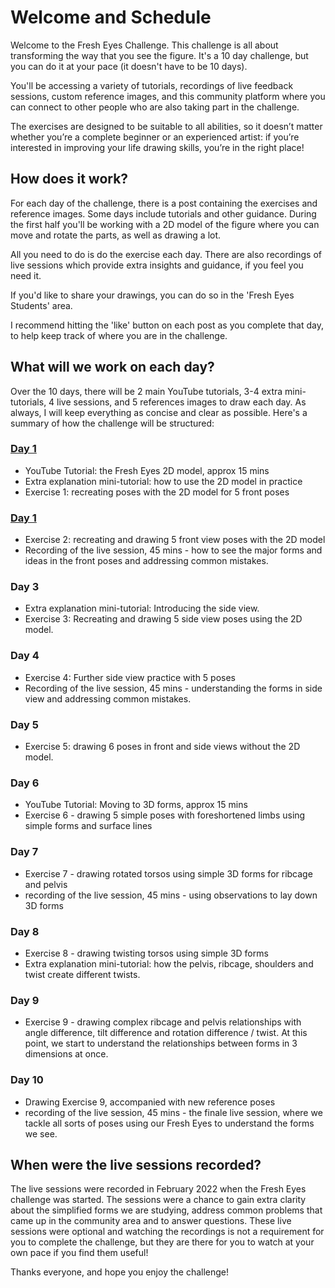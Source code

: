 # Welcome and Schedule
Welcome to the Fresh Eyes Challenge. This challenge is all about transforming the way that you see the figure. It's a 10 day challenge, but you can do it at your pace (it doesn't have to be 10 days).

You'll be accessing a variety of tutorials, recordings of live feedback sessions, custom reference images, and this community platform where you can connect to other people who are also taking part in the challenge.

The exercises are designed to be suitable to all abilities, so it doesn’t matter whether you’re a complete beginner or an experienced artist: if you’re interested in improving your life drawing skills, you’re in the right place!

## How does it work?
For each day of the challenge, there is a post containing the exercises and reference images. Some days include tutorials and other guidance. During the first half you'll be working with a 2D model of the figure where you can move and rotate the parts, as well as drawing a lot.

All you need to do is do the exercise each day. There are also recordings of live sessions which provide extra insights and guidance, if you feel you need it.

If you'd like to share your drawings, you can do so in the 'Fresh Eyes Students' area.

I recommend hitting the 'like' button on each post as you complete that day, to help keep track of where you are in the challenge.

## What will we work on each day?
Over the 10 days, there will be 2 main YouTube tutorials, 3-4 extra mini-tutorials, 4 live sessions, and 5 references images to draw each day. As always, I will keep everything as concise and clear as possible. Here's a summary of how the challenge will be structured: 

### [Day 1](./01%20-%20The%20Fresh%20Eyes%202D%20model/)
* YouTube Tutorial: the Fresh Eyes 2D model, approx 15 mins
* Extra explanation mini-tutorial: how to use the 2D model in practice
* Exercise 1: recreating poses with the 2D model for 5 front poses

### [Day 1](./02/)
* Exercise 2: recreating and drawing 5 front view poses with the 2D model
* Recording of the live session, 45  mins - how to see the major forms and ideas in the front poses and addressing common mistakes.

### Day 3
* Extra explanation mini-tutorial: Introducing the side view.
* Exercise 3: Recreating and drawing 5 side view poses using the 2D model.

### Day 4
* Exercise 4: Further side view practice with 5 poses
* Recording of the live session, 45 mins - understanding the forms in side view and addressing common mistakes.

### Day 5
* Exercise 5: drawing 6 poses in front and side views without the 2D model.

### Day 6
* YouTube Tutorial: Moving to 3D forms, approx 15 mins
* Exercise 6 - drawing 5 simple poses with foreshortened limbs using simple forms and surface lines

### Day 7 
* Exercise 7 - drawing rotated torsos using simple 3D forms for ribcage and pelvis
* recording of the live session, 45 mins - using observations to lay down 3D forms

### Day 8 
* Exercise 8 - drawing twisting torsos using simple 3D forms
* Extra explanation mini-tutorial: how the pelvis, ribcage, shoulders and twist create different twists.

### Day 9
* Exercise 9 - drawing complex ribcage and pelvis relationships with angle difference, tilt difference and rotation difference / twist. At this point, we start to understand the relationships between forms in 3 dimensions at once.

### Day 10
* Drawing Exercise 9, accompanied with new reference poses
* recording of the live session, 45 mins - the finale live session, where we tackle all sorts of poses using our Fresh Eyes to understand the forms we see.

## When were the live sessions recorded?
The live sessions were recorded in February 2022 when the Fresh Eyes challenge was started. The sessions were a chance to gain extra clarity about the simplified forms we are studying, address common problems that came up in the community area and to answer questions. These live sessions were optional and watching the recordings is not a requirement for you to complete the challenge, but they are there for you to watch at your own pace if you find them useful!

Thanks everyone, and hope you enjoy the challenge!
